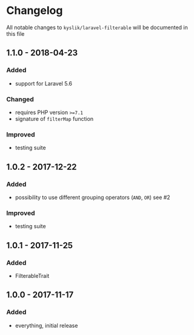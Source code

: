 # Changelog

All notable changes to `kyslik/laravel-filterable` will be documented in this file

## 1.1.0 - 2018-04-23

### Added
- support for Laravel 5.6

### Changed
- requires PHP version `>=7.1`
- signature of `filterMap` function

### Improved
- testing suite

## 1.0.2 - 2017-12-22

### Added
- possibility to use different grouping operators (`AND`, `OR`) see #2

### Improved
- testing suite

## 1.0.1 - 2017-11-25

### Added
- FilterableTrait

## 1.0.0 - 2017-11-17

### Added
- everything, initial release
